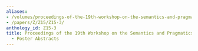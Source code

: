 ```yaml
---
aliases:
- /volumes/proceedings-of-the-19th-workshop-on-the-semantics-and-pragmatics-of-dialogue-poster-abstracts/
- /papers/Z/Z15/Z15-3/
anthology_id: Z15-3
title: Proceedings of the 19th Workshop on the Semantics and Pragmatics of Dialogue
  - Poster Abstracts
---
```

